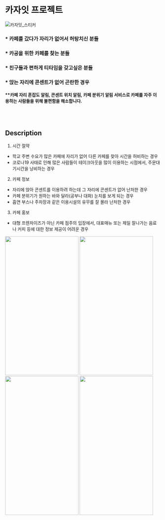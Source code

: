 

# 카자잇 프로젝트
![카자잇_스티커](https://user-images.githubusercontent.com/82876698/217753305-8a8cc608-6db3-4c98-bfd4-cfa5037a8c73.jpg)
### *   카페를 갔다가 자리가 없어서 허탕치신 분들
### *   카공을 위한 카페를 찾는 분들
### *   친구들과 편하게 티타임을 갖고싶은 분들
### *   앉는 자리에 콘센트가 없어 곤란한 경우
#### **카페 자리 혼잡도 알림, 콘센트 위치 알림, 카페 분위기 알림 서비스로 카페를 자주 이용하는 사람들을 위해 불편함을 해소합니다.


<br>
<br>

## Description

1.  시간 절약

-   학교 주변 수요가 많은 카페에 자리가 없어 다른 카페를 찾아 시간을 허비하는 경우
-   코로나19 사태로 인해 많은 사람들이 테이크아웃을 많이 이용하는 시점에서, 주문대기시간을 낭비하는 경우
2.  카페 정보 
-   자리에 앉아 콘센트를 이용하려 하는데 그 자리에 콘센트가 없어 난처한 경우
-   카페 분위기가 원하는 바와 달라(공부나 대화) 눈치를 보게 되는 경우
-   흡연 부스나 주차장과 같은 이용시설의 유무를 잘 몰라 난처한 경우
3.  카페 홍보 
-   대형 프렌차이즈가 아닌 카페 점주의 입장에서, 대표매뉴 또는 제일 잘나가는 음료나 커피 등에 대한 정보 제공이 어려운 경우


<img src="https://user-images.githubusercontent.com/82876698/217752136-8d4f6a94-2ac4-447c-8760-efabcdc89f42.jpg" width="238" height="450"/> <img src="https://user-images.githubusercontent.com/82876698/217752716-bcec1e75-77d5-473c-8d7c-9e118d70019e.jpg" width="238" height="450"/> <img src="https://user-images.githubusercontent.com/82876698/217752780-b3ffcb63-bf0b-4576-8978-2b780503505d.jpg" width="238" height="450"/> <img src="https://user-images.githubusercontent.com/82876698/217752834-6cec913a-49e8-40b2-8915-0c73a1885eb6.jpg" width="238" height="450"/>

